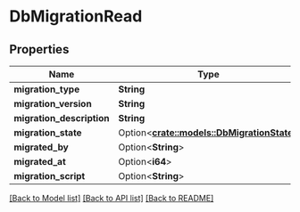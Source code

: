 # DbMigrationRead

## Properties

Name | Type | Description | Notes
------------ | ------------- | ------------- | -------------
**migration_type** | **String** |  | 
**migration_version** | **String** |  | 
**migration_description** | **String** |  | 
**migration_state** | Option<[**crate::models::DbMigrationState**](DbMigrationState.md)> |  | [optional]
**migrated_by** | Option<**String**> |  | [optional]
**migrated_at** | Option<**i64**> |  | [optional]
**migration_script** | Option<**String**> |  | [optional]

[[Back to Model list]](../README.md#documentation-for-models) [[Back to API list]](../README.md#documentation-for-api-endpoints) [[Back to README]](../README.md)


